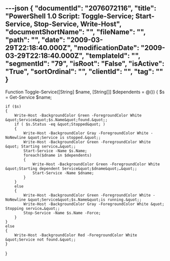 ---json
{
  "documentId": "2076072116",
  "title": "PowerShell 1.0 Script: Toggle-Service; Start-Service, Stop-Service, Write-Host",
  "documentShortName": "",
  "fileName": "",
  "path": "",
  "date": "2009-03-29T22:18:40.000Z",
  "modificationDate": "2009-03-29T22:18:40.000Z",
  "templateId": "",
  "segmentId": "79",
  "isRoot": "False",
  "isActive": "True",
  "sortOrdinal": "",
  "clientId": "",
  "tag": ""
}
---

Function Toggle-Service([String] $name, [String[]] $dependents = @())
{
    $s = Get-Service $name;

    if ($s)
    {
        Write-Host -BackgroundColor Green -ForegroundColor White &quot;Service&quot;$s.Name&quot;found.&quot;;
        if ( $s.Status -eq &quot;Stopped&quot; )
        {
            Write-Host -BackgroundColor Gray -ForegroundColor White -NoNewline &quot;Service is stopped.&quot;;
            Write-Host -BackgroundColor Green -ForegroundColor White &quot; Starting service…&quot;;
            Start-Service -Name $s.Name;
            foreach($dname in $dependents)
            {
                Write-Host -BackgroundColor Green -ForegroundColor White &quot;Starting dependent Service&quot;$dname&quot;…&quot;;
                Start-Service -Name $dname;
            }
        }
        else
        {
            Write-Host -BackgroundColor Green -ForegroundColor White -NoNewline &quot;Service&quot;$s.Name&quot;is running.&quot;;
            Write-Host -BackgroundColor Gray -ForegroundColor White &quot; Stopping service…&quot;;
            Stop-Service -Name $s.Name -Force;
        }
    }
    else
    {
        Write-Host -BackgroundColor Red -ForegroundColor White &quot;Service not found.&quot;;
    }
}
